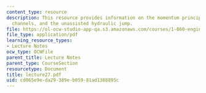 ```yaml
---
content_type: resource
description: This resource provides information on the momentum principle for open
  channels, and the unassisted hydraulic jump.
file: https://ol-ocw-studio-app-qa.s3.amazonaws.com/courses/1-060-engineering-mechanics-ii-spring-2006/cd065e9eda29389eb05981ad1388895c_lecture27.pdf
file_type: application/pdf
learning_resource_types:
- Lecture Notes
ocw_type: OCWFile
parent_title: Lecture Notes
parent_type: CourseSection
resourcetype: Document
title: lecture27.pdf
uid: cd065e9e-da29-389e-b059-81ad1388895c
---
```

